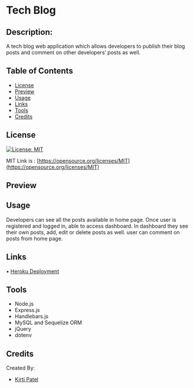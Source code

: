 # Tech Blog

## Description: 
A tech blog web application which allows developers to publish their blog posts and comment on other developers’ posts as well.

## Table of Contents
* [License](#license)
* [Preview](#preview)
* [Usage](#usage)
* [Links](#links)
* [Tools](#tools)
* [Credits](#credits)

## License

  [![License: MIT](https://img.shields.io/badge/License-MIT-yellow.svg)](https://opensource.org/licenses/MIT)

  MIT Link is : [https://opensource.org/licenses/MIT](https://opensource.org/licenses/MIT)


## Preview


## Usage
Developers can see all the posts available in home page. Once user is registered and logged in, able to access dashboard. In dashboard they see their own posts, add, edit or delete posts as well. user can comment on posts from home page.


## Links
•	[Heroku Deployment]()


## Tools
* Node.js
* Express.js
* Handlebars.js
* MySQL and Sequelize ORM
* jQuery
* dotenv


## Credits
Created By:
 * [Kirti Patel]( https://github.com/kirti18patel)